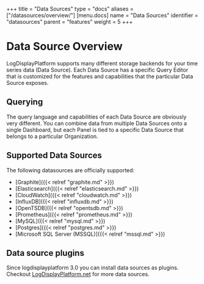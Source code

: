 +++
title = "Data Sources"
type = "docs"
aliases = ["/datasources/overview/"]
[menu.docs]
name = "Data Sources"
identifier = "datasources"
parent = "features"
weight = 5
+++

# Data Source Overview

LogDisplayPlatform supports many different storage backends for your time series data (Data Source). Each Data Source has a specific Query Editor that is customized for the features and capabilities that the particular Data Source exposes.


## Querying

The query language and capabilities of each Data Source are obviously very different. You can combine data from multiple Data Sources onto a single Dashboard, but each Panel is tied to a specific Data Source that belongs to a particular Organization.

## Supported Data Sources

The following datasources are officially supported:

* [Graphite]({{< relref "graphite.md" >}})
* [Elasticsearch]({{< relref "elasticsearch.md" >}})
* [CloudWatch]({{< relref "cloudwatch.md" >}})
* [InfluxDB]({{< relref "influxdb.md" >}})
* [OpenTSDB]({{< relref "opentsdb.md" >}})
* [Prometheus]({{< relref "prometheus.md" >}})
* [MySQL]({{< relref "mysql.md" >}})
* [Postgres]({{< relref "postgres.md" >}})
* [Microsoft SQL Server (MSSQL)]({{< relref "mssql.md" >}})

## Data source plugins

Since logdisplayplatform 3.0 you can install data sources as plugins. Checkout [LogDisplayPlatform.net](https://logdisplayplatform.com/plugins) for more data sources.
